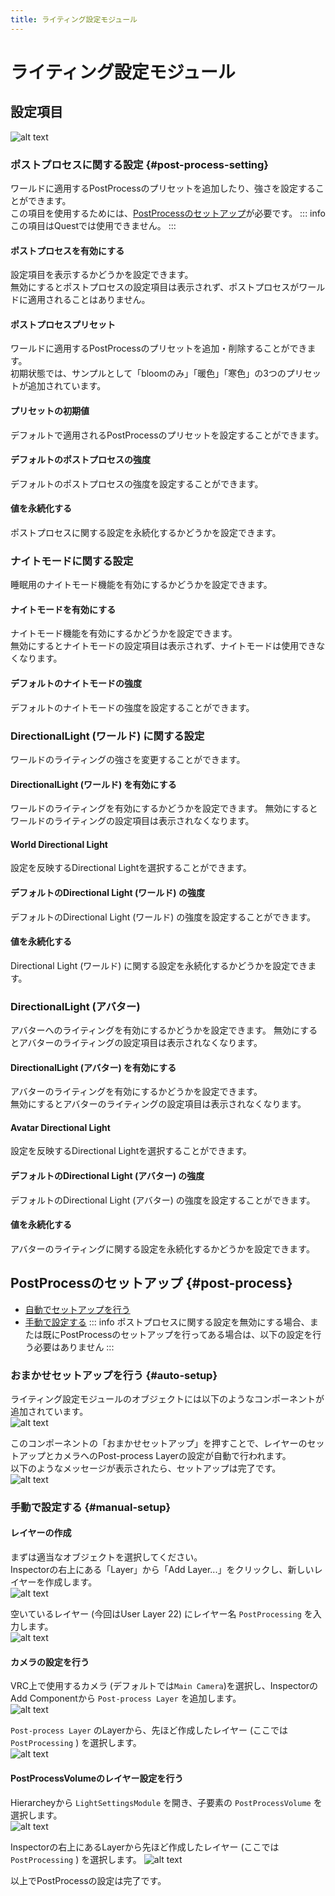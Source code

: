 ```yaml
---
title: ライティング設定モジュール
---
```


# ライティング設定モジュール

## 設定項目
![alt text](images/lighting/main.png)  

### ポストプロセスに関する設定 {#post-process-setting}
ワールドに適用するPostProcessのプリセットを追加したり、強さを設定することができます。  
この項目を使用するためには、[PostProcessのセットアップ](#post-process)が必要です。
::: info
この項目はQuestでは使用できません。
:::

#### ポストプロセスを有効にする
設定項目を表示するかどうかを設定できます。  
無効にするとポストプロセスの設定項目は表示されず、ポストプロセスがワールドに適用されることはありません。  

#### ポストプロセスプリセット
ワールドに適用するPostProcessのプリセットを追加・削除することができます。  
初期状態では、サンプルとして「bloomのみ」「暖色」「寒色」の3つのプリセットが追加されています。  

#### プリセットの初期値
デフォルトで適用されるPostProcessのプリセットを設定することができます。

#### デフォルトのポストプロセスの強度
デフォルトのポストプロセスの強度を設定することができます。  

#### 値を永続化する
ポストプロセスに関する設定を永続化するかどうかを設定できます。  

### ナイトモードに関する設定
睡眠用のナイトモード機能を有効にするかどうかを設定できます。  

#### ナイトモードを有効にする
ナイトモード機能を有効にするかどうかを設定できます。  
無効にするとナイトモードの設定項目は表示されず、ナイトモードは使用できなくなります。

#### デフォルトのナイトモードの強度
デフォルトのナイトモードの強度を設定することができます。  

### DirectionalLight (ワールド) に関する設定
ワールドのライティングの強さを変更することができます。  

#### DirectionalLight (ワールド) を有効にする
ワールドのライティングを有効にするかどうかを設定できます。
無効にするとワールドのライティングの設定項目は表示されなくなります。  

#### World Directional Light
設定を反映するDirectional Lightを選択することができます。

#### デフォルトのDirectional Light (ワールド) の強度
デフォルトのDirectional Light (ワールド) の強度を設定することができます。

#### 値を永続化する
Directional Light (ワールド) に関する設定を永続化するかどうかを設定できます。

### DirectionalLight (アバター)
アバターへのライティングを有効にするかどうかを設定できます。
無効にするとアバターのライティングの設定項目は表示されなくなります。  

#### DirectionalLight (アバター) を有効にする
アバターのライティングを有効にするかどうかを設定できます。  
無効にするとアバターのライティングの設定項目は表示されなくなります。  

#### Avatar Directional Light
設定を反映するDirectional Lightを選択することができます。

#### デフォルトのDirectional Light (アバター) の強度
デフォルトのDirectional Light (アバター) の強度を設定することができます。

#### 値を永続化する
アバターのライティングに関する設定を永続化するかどうかを設定できます。

## PostProcessのセットアップ {#post-process}
- [自動でセットアップを行う](#auto-setup)
- [手動で設定する](#manual-setup)
::: info
ポストプロセスに関する設定を無効にする場合、または既にPostProcessのセットアップを行ってある場合は、以下の設定を行う必要はありません
:::

### おまかせセットアップを行う {#auto-setup}
ライティング設定モジュールのオブジェクトには以下のようなコンポーネントが追加されています。  
![alt text](images/lighting/omakase-view.png)  

このコンポーネントの「おまかせセットアップ」を押すことで、レイヤーのセットアップとカメラへのPost-process Layerの設定が自動で行われます。  
以下のようなメッセージが表示されたら、セットアップは完了です。  
![alt text](images/lighting/omakase-success.png)  

### 手動で設定する {#manual-setup}
#### レイヤーの作成
まずは適当なオブジェクトを選択してください。  
Inspectorの右上にある「Layer」から「Add Layer...」をクリックし、新しいレイヤーを作成します。  
![alt text](images/lighting/layer-open.png)  

空いているレイヤー (今回はUser Layer 22) にレイヤー名 `PostProcessing` を入力します。  
![alt text](images/lighting/layer-add.png)  

#### カメラの設定を行う
VRC上で使用するカメラ (デフォルトでは`Main Camera`)を選択し、InspectorのAdd Componentから `Post-process Layer` を追加します。  
![alt text](images/lighting/camera-add-layer.png)  

`Post-process Layer` のLayerから、先ほど作成したレイヤー (ここでは `PostProcessing` ) を選択します。  
![alt text](images/lighting/camera-setup-layer.png)  

#### PostProcessVolumeのレイヤー設定を行う
Hierarcheyから `LightSettingsModule` を開き、子要素の `PostProcessVolume` を選択します。  
![alt text](images/lighting/postprocess-volume-hierarchey.png)

Inspectorの右上にあるLayerから先ほど作成したレイヤー (ここでは `PostProcessing` ) を選択します。 
![alt text](images/lighting/postprocess-volume-layer.png)

以上でPostProcessの設定は完了です。  